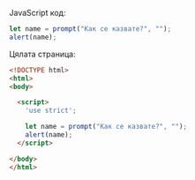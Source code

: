 JavaScript код:

```js demo run
let name = prompt("Как се казвате?", "");
alert(name);
```

Цялата страница:

```html
<!DOCTYPE html>
<html>
<body>

  <script>
    'use strict';

    let name = prompt("Как се казвате?", "");
    alert(name);
  </script>

</body>
</html>
```
